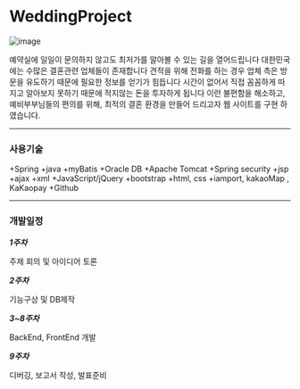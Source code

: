 # WeddingProject

![image](https://user-images.githubusercontent.com/63235257/87305051-c916ed80-c550-11ea-92b3-49a965f8600c.png)

예약실에 일일이 문의하지 않고도 최저가를 알아볼 수 있는 길을 열어드립니다
대한민국에는 수많은 결혼관련 업체들이 존재합니다
견적을 위해 전화를 하는 경우 업체 측은 방문을 유도하기 때문에 필요한 정보를 얻기가 힘듭니다
시간이 없어서 직접 꼼꼼하게 따지고 알아보지 못하기 때문에 적지않는 돈을 투자하게 됩니다
이런 불편함을 해소하고, 예비부부님들의 편의를 위해, 최적의 결혼 환경을 만들어 드리고자
웹 사이트를 구현 하였습니다.

***

### 사용기술
+Spring
+java
+myBatis
+Oracle DB
+Apache Tomcat
+Spring security
+jsp
+ajax
+xml
+JavaScript/jQuery
+bootstrap
+html, css
+iamport, kakaoMap , KaKaopay
+Github

***

### 개발일정

***1주차***

주제 회의 및 아이디어 토론 

***2주차***

기능구상 및 DB제작

***3~8주차***

BackEnd, FrontEnd 개발

***9주차***

디버깅, 보고서 작성, 발표준비
